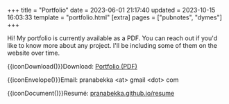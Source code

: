 +++
title = "Portfolio"
date = 2023-06-01 21:17:40
updated = 2023-10-15 16:03:33
template = "portfolio.html"
[extra]
pages = ["pubnotes",
         "dymes"]
+++

Hi! My portfolio is currently available as a PDF.
You can reach out if you'd like to know more about any project.
I'll be including some of them on the website over time.

{{iconDownload()}}Download: [Portfolio (PDF)](/pranabekka-portfolio-2023-06-23-public.pdf)

{{iconEnvelope()}}Email: pranabekka &lt;at&gt; gmail &lt;dot&gt; com

{{iconDocument()}}Resumé: [pranabekka.github.io/resume](/resume)

<!-- see "portfolio.html" template for "Online Projects" section -->
